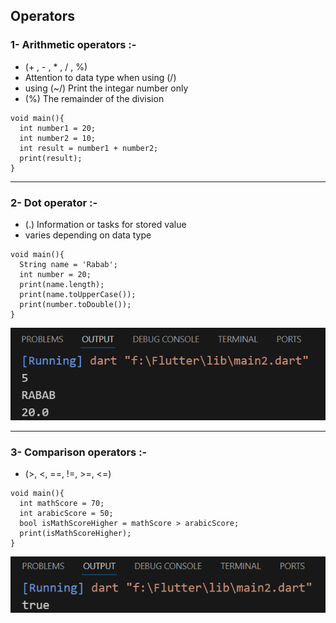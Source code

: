 ## Operators
### 1- Arithmetic operators :-
- (+ , - , * , / , %)
-  Attention to data type when using (/)
- using (~/) Print the integar number only
- (%) The remainder of the division
```
void main(){
  int number1 = 20;
  int number2 = 10;
  int result = number1 + number2;
  print(result);
}
```

---
### 2- Dot operator :-
- (.) Information or tasks for stored value
- varies depending on data type
```
void main(){
  String name = 'Rabab';
  int number = 20;
  print(name.length);
  print(name.toUpperCase());
  print(number.toDouble());
}
```
![alt text](image.png)

---
### 3- Comparison operators :-
- (>, <, ==, !=, >=, <=)
```
void main(){
  int mathScore = 70;
  int arabicScore = 50;
  bool isMathScoreHigher = mathScore > arabicScore;
  print(isMathScoreHigher);
}
```
![alt text](image-1.png)